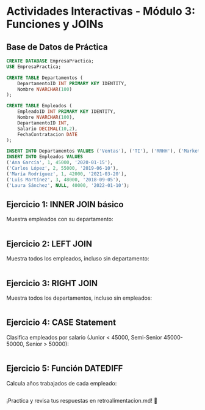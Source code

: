 # Actividades Interactivas - Módulo 3: Funciones y JOINs

## Base de Datos de Práctica

```sql
CREATE DATABASE EmpresaPractica;
USE EmpresaPractica;

CREATE TABLE Departamentos (
    DepartamentoID INT PRIMARY KEY IDENTITY,
    Nombre NVARCHAR(100)
);

CREATE TABLE Empleados (
    EmpleadoID INT PRIMARY KEY IDENTITY,
    Nombre NVARCHAR(100),
    DepartamentoID INT,
    Salario DECIMAL(10,2),
    FechaContratacion DATE
);

INSERT INTO Departamentos VALUES ('Ventas'), ('TI'), ('RRHH'), ('Marketing');
INSERT INTO Empleados VALUES 
('Ana García', 1, 45000, '2020-01-15'),
('Carlos López', 2, 55000, '2019-06-10'),
('María Rodríguez', 1, 42000, '2021-03-20'),
('Luis Martínez', 3, 48000, '2018-09-05'),
('Laura Sánchez', NULL, 40000, '2022-01-10');
```

## Ejercicio 1: INNER JOIN básico
Muestra empleados con su departamento:
```sql


```

## Ejercicio 2: LEFT JOIN
Muestra todos los empleados, incluso sin departamento:
```sql


```

## Ejercicio 3: RIGHT JOIN
Muestra todos los departamentos, incluso sin empleados:
```sql


```

## Ejercicio 4: CASE Statement
Clasifica empleados por salario (Junior < 45000, Semi-Senior 45000-50000, Senior > 50000):
```sql


```

## Ejercicio 5: Función DATEDIFF
Calcula años trabajados de cada empleado:
```sql


```

¡Practica y revisa tus respuestas en retroalimentacion.md! 🎉
